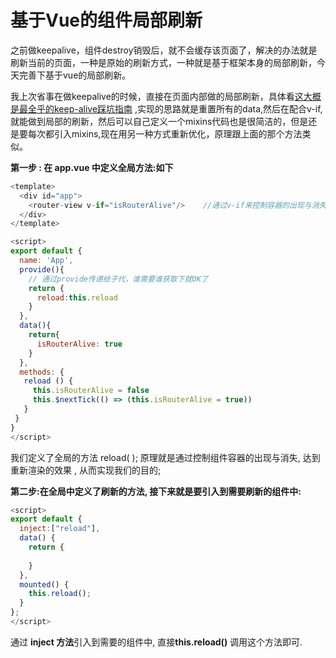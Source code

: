 

# 基于Vue的组件局部刷新


之前做keepalive，组件destroy销毁后，就不会缓存该页面了，解决的办法就是刷新当前的页面，一种是原始的刷新方式，一种就是基于框架本身的局部刷新，今天完善下基于vue的局部刷新。



我上次省事在做keepalive的时候，直接在页面内部做的局部刷新，具体看[这大概是最全乎的keep-alive踩坑指南](https://juejin.im/post/6844904178926485511#heading-7) ,实现的思路就是重置所有的data,然后在配合v-if,就能做到局部的刷新，然后可以自己定义一个mixins代码也是很简洁的，但是还是要每次都引入mixins,现在用另一种方式重新优化，原理跟上面的那个方法类似。



**第一步 : 在 app.vue 中定义全局方法:如下**



```javascript
<template>
  <div id="app">
    <router-view v-if="isRouterAlive"/>    //通过v-if来控制容器的出现与消失
  </div>
</template>

<script>
export default {
  name: 'App',
  provide(){
    // 通过provide传递给子代，谁需要谁获取下就OK了
    return {
      reload:this.reload
    }
  },
  data(){
    return{
      isRouterAlive: true
    }
  },
  methods: {
   reload () {
     this.isRouterAlive = false
     this.$nextTick(() => (this.isRouterAlive = true))
   }   
 }
}
</script>
```

我们定义了全局的方法 reload( ); 原理就是通过控制组件容器的出现与消失, 达到重新渲染的效果 , 从而实现我们的目的;



**第二步:在全局中定义了刷新的方法, 接下来就是要引入到需要刷新的组件中:**



```javascript
<script>
export default {
  inject:["reload"],
  data() {
    return {
      
    }
  },
  mounted() {
    this.reload();
  }
};
</script>
```



通过 **inject 方法**引入到需要的组件中, 直接**this.reload()** 调用这个方法即可.

